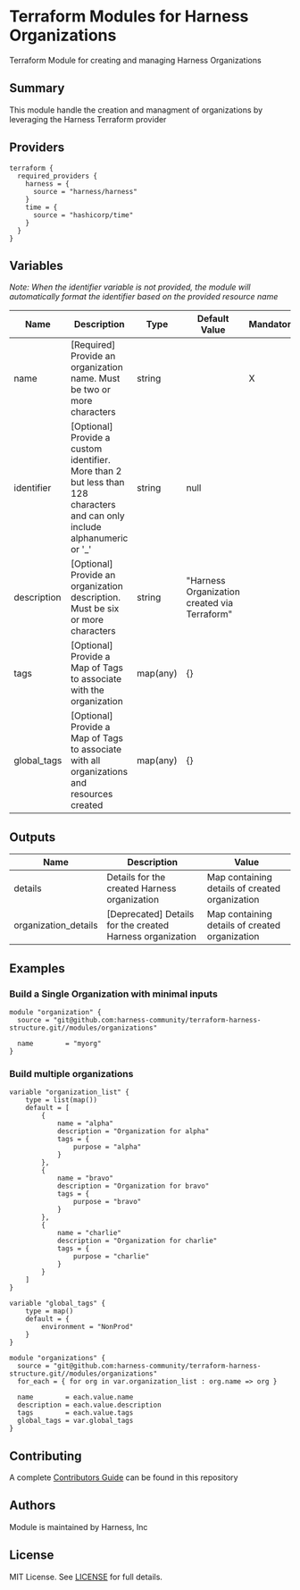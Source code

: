 # Terraform Modules for Harness Organizations
Terraform Module for creating and managing Harness Organizations

## Summary
This module handle the creation and managment of organizations by leveraging the Harness Terraform provider

## Providers

```
terraform {
  required_providers {
    harness = {
      source = "harness/harness"
    }
    time = {
      source = "hashicorp/time"
    }
  }
}
```

## Variables

_Note: When the identifier variable is not provided, the module will automatically format the identifier based on the provided resource name_

| Name | Description | Type | Default Value | Mandatory |
| --- | --- | --- | --- | --- |
| name | [Required] Provide an organization name.  Must be two or more characters | string | | X |
| identifier | [Optional] Provide a custom identifier.  More than 2 but less than 128 characters and can only include alphanumeric or '_' | string | null | |
| description | [Optional] Provide an organization description.  Must be six or more characters | string | "Harness Organization created via Terraform" | |
| tags | [Optional] Provide a Map of Tags to associate with the organization | map(any) | {} | |
| global_tags | [Optional] Provide a Map of Tags to associate with all organizations and resources created | map(any) | {} | |

## Outputs
| Name | Description | Value |
| --- | --- | --- |
| details | Details for the created Harness organization | Map containing details of created organization
| organization_details | [Deprecated] Details for the created Harness organization | Map containing details of created organization

## Examples
### Build a Single Organization with minimal inputs
```
module "organization" {
  source = "git@github.com:harness-community/terraform-harness-structure.git//modules/organizations"

  name        = "myorg"
}
```

### Build multiple organizations
```
variable "organization_list" {
    type = list(map())
    default = [
        {
            name = "alpha"
            description = "Organization for alpha"
            tags = {
                purpose = "alpha"
            }
        },
        {
            name = "bravo"
            description = "Organization for bravo"
            tags = {
                purpose = "bravo"
            }
        },
        {
            name = "charlie"
            description = "Organization for charlie"
            tags = {
                purpose = "charlie"
            }
        }
    ]
}

variable "global_tags" {
    type = map()
    default = {
        environment = "NonProd"
    }
}

module "organizations" {
  source = "git@github.com:harness-community/terraform-harness-structure.git//modules/organizations"
  for_each = { for org in var.organization_list : org.name => org }

  name        = each.value.name
  description = each.value.description
  tags        = each.value.tags
  global_tags = var.global_tags
}
```

## Contributing
A complete [Contributors Guide](../CONTRIBUTING.md) can be found in this repository

## Authors
Module is maintained by Harness, Inc

## License

MIT License. See [LICENSE](../LICENSE) for full details.
